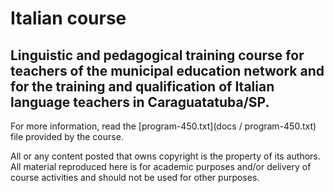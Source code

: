 # Italian course

## Linguistic and pedagogical training course for teachers of the municipal education network and for the training and qualification of Italian language teachers in Caraguatatuba/SP.

For more information, read the [program-450.txt](docs / program-450.txt) file provided by the course.


All or any content posted that owns copyright is the property of its authors. All material reproduced here is for academic purposes and/or delivery of course activities and should not be used for other purposes.